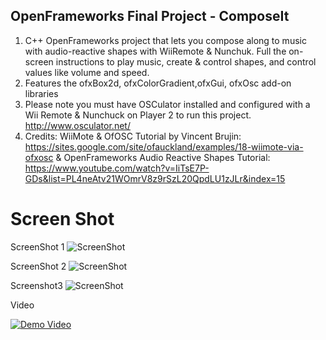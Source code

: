 ## OpenFrameworks Final Project - ComposeIt
1. C++ OpenFrameworks project that lets you compose along to music with audio-reactive shapes with WiiRemote & Nunchuk. Full the on-screen instructions to play music, create & control shapes, and control values like volume and speed.
2. Features the ofxBox2d, ofxColorGradient,ofxGui, ofxOsc add-on libraries
3. Please note you must have OSCulator installed and configured with a Wii Remote & Nunchuck on Player 2 to run this project. http://www.osculator.net/
4. Credits: WiiMote & OfOSC Tutorial by Vincent Brujin: https://sites.google.com/site/ofauckland/examples/18-wiimote-via-ofxosc & OpenFrameworks Audio Reactive Shapes Tutorial: https://www.youtube.com/watch?v=IiTsE7P-GDs&list=PL4neAtv21WOmrV8z9rSzL20QpdLU1zJLr&index=15

# Screen Shot
ScreenShot 1
![ScreenShot](https://github.com/drmartens/danamartens/blob/master/CC%20iOS/ipad2x152152.png) 

ScreenShot 2
![ScreenShot](https://github.com/drmartens/danamartens/blob/master/CC%20iOS/daymode.PNG) 

Screenshot3
![ScreenShot](https://github.com/drmartens/danamartens/blob/master/CC%20iOS/nightmode.PNG) 

Video

[![Demo Video](https://github.com/drmartens/danamartens/blob/master/CC%20iOS/ipadappyoutubess.png)](https://www.youtube.com/embed/0SBRhd2yWkU
)
